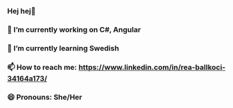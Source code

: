 ### Hej hej👋
### 🔭 I’m currently working on C#, Angular
###  🌱 I’m currently learning Swedish
###  📫 How to reach me: https://www.linkedin.com/in/rea-ballkoci-34164a173/
###  😄 Pronouns: She/Her




